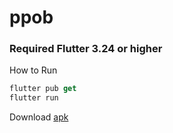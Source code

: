 # ppob

### Required Flutter 3.24 or higher

How to Run 
```dart
flutter pub get
flutter run
```

Download 
[apk](https://github.com/msarifin29/ppob/blob/main/ppob.apk)
